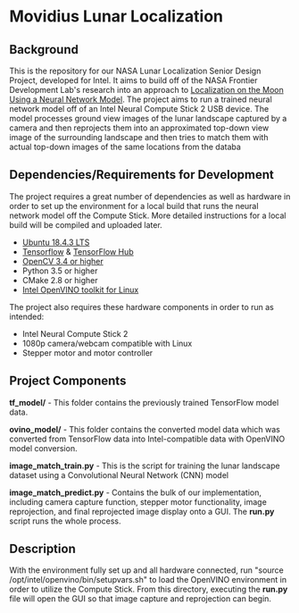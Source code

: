 # Movidius Lunar Localization

## Background
This is the repository for our NASA Lunar Localization Senior Design Project, developed for Intel. It aims to build off of the NASA Frontier Development Lab's research into an approach to [Localization on the Moon Using a Neural Network Model](https://ieeexplore.ieee.org/document/8968124). The project aims to run a trained neural network model off of an Intel Neural Compute Stick 2 USB device. The model processes ground view images of the lunar landscape captured by a camera and then reprojects them into an approximated top-down view image of the surrounding landscape and then tries to match them with actual top-down images of the same locations from the databa

## Dependencies/Requirements for Development
The project requires a great number of dependencies as well as hardware in order to set up the environment for a local build that runs the neural network model off the Compute Stick. More detailed instructions for a local build will be compiled and uploaded later.

- [Ubuntu 18.4.3 LTS](http://old-releases.ubuntu.com/releases/18.04.3/)
- [Tensorflow](https://www.tensorflow.org/install/pip) & [TensorFlow Hub](https://www.tensorflow.org/hub/installation)
- [OpenCV 3.4 or higher](https://pypi.org/project/opencv-python/)
- Python 3.5 or higher
- CMake 2.8 or higher
- [Intel OpenVINO toolkit for Linux](https://docs.openvinotoolkit.org/latest/_docs_install_guides_installing_openvino_linux.html#Install-Dependencies)

The project also requires these hardware components in order to run as intended:
- Intel Neural Compute Stick 2
- 1080p camera/webcam compatible with Linux
- Stepper motor and motor controller

## Project Components
**tf_model/** - This folder contains the previously trained TensorFlow model data.

**ovino_model/** - This folder contains the converted model data which was converted from TensorFlow data into Intel-compatible data with OpenVINO model conversion.

**image_match_train.py** - This is the script for training the lunar landscape dataset using a Convolutional Neural Network (CNN) model

**image_match_predict.py** - Contains the bulk of our implementation, including camera capture function, stepper motor functionality,  image reprojection, and final reprojected image display onto a GUI. The **run.py** script runs the whole process.

## Description
With the environment fully set up and all hardware connected, run "source /opt/intel/openvino/bin/setupvars.sh" to load the OpenVINO environment in order to utilize the Compute Stick. From this directory, executing the **run.py** file will open the GUI so that image capture and reprojection can begin.
